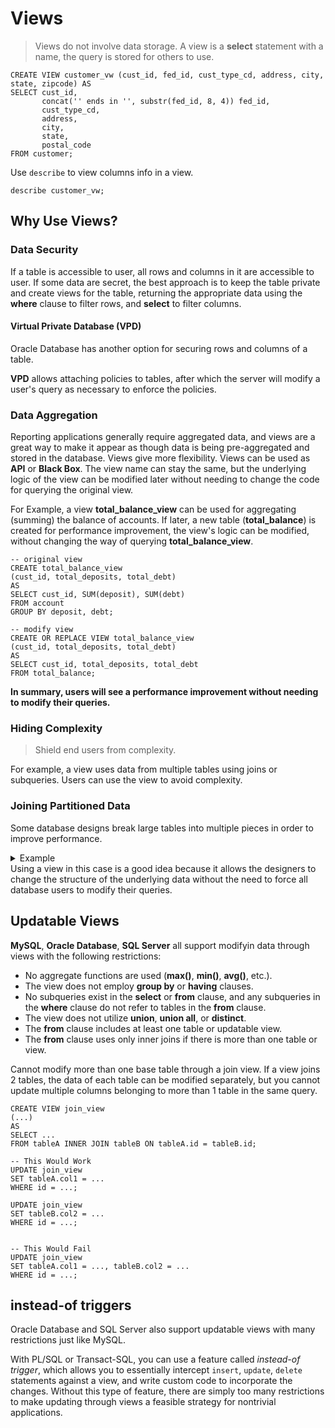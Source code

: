 # Views

> Views do not involve data storage. A view is a **select** statement with a name, the query is stored for others to use.

```mysql
CREATE VIEW customer_vw (cust_id, fed_id, cust_type_cd, address, city, state, zipcode) AS
SELECT cust_id,
       concat('' ends in '', substr(fed_id, 8, 4)) fed_id,
       cust_type_cd,
       address,
       city,
       state,
       postal_code
FROM customer;
```

Use `describe` to view columns info in a view.

```mysql
describe customer_vw;
```

## Why Use Views?

### Data Security

If a table is accessible to user, all rows and columns in it are accessible to user. If some data are secret, the best approach is to keep the table private and create views for the table, returning the appropriate data using the **where** clause to filter rows, and **select** to filter columns.

#### Virtual Private Database (VPD)

Oracle Database has another option for securing rows and columns of a table.

**VPD** allows attaching policies to tables, after which the server will modify a user's query as necessary to enforce the policies.

### Data Aggregation

Reporting applications generally require aggregated data, and views are a great way to make it appear as though data is being pre-aggregated and stored in the database.
Views give more flexibility. Views can be used as **API** or **Black Box**. The view name can stay the same, but the underlying logic of the view can be modified later without needing to change the code for querying the original view.

For Example, a view **total_balance_view** can be used for aggregating (summing) the balance of accounts. If later, a new table (**total_balance**) is created for performance improvement, the view's logic can be modified, without changing the way of querying **total_balance_view**.

```mysql
-- original view
CREATE total_balance_view
(cust_id, total_deposits, total_debt)
AS
SELECT cust_id, SUM(deposit), SUM(debt)
FROM account
GROUP BY deposit, debt;

-- modify view
CREATE OR REPLACE VIEW total_balance_view
(cust_id, total_deposits, total_debt)
AS
SELECT cust_id, total_deposits, total_debt
FROM total_balance;
```

**In summary, users will see a performance improvement without needing to modify their queries.**

### Hiding Complexity

> Shield end users from complexity.

For example, a view uses data from multiple tables using joins or subqueries. Users can use the view to avoid complexity.

### Joining Partitioned Data

Some database designs break large tables into multiple pieces in order to improve performance.

<details>
<summary>Example</summary>
For example, if the **transaction** table became large, the designers may decide to break it into two tables: **transaction_current**, which holds the latest six months’ of data, and **transaction_historic**, which holds all data up to six months ago. If a customer wants to see all the transactions for a particular account, you would need to query both tables. By creating a view that queries both tables and combines the results together (Using **UNION**), however, you can make it look like all transaction data is stored in a single table.
</details>
Using a view in this case is a good idea because it allows the designers to change the structure of the underlying data without the need to force all database users to modify their queries.

## Updatable Views

**MySQL**, **Oracle Database**, **SQL Server** all support modifyin data through views with the following restrictions:

- No aggregate functions are used (**max()**, **min()**, **avg()**, etc.).
- The view does not employ **group by** or **having** clauses.
- No subqueries exist in the **select** or **from** clause, and any subqueries in the **where** clause do not refer to tables in the **from** clause.
- The view does not utilize **union**, **union all**, or **distinct**.
- The **from** clause includes at least one table or updatable view.
- The **from** clause uses only inner joins if there is more than one table or view.

Cannot modify more than one base table through a join view. If a view joins 2 tables, the data of each table can be modified separately, but you cannot update multiple columns belonging to more than 1 table in the same query.

```mysql
CREATE VIEW join_view
(...)
AS
SELECT ...
FROM tableA INNER JOIN tableB ON tableA.id = tableB.id;

-- This Would Work
UPDATE join_view
SET tableA.col1 = ...
WHERE id = ...;

UPDATE join_view
SET tableB.col2 = ...
WHERE id = ...;


-- This Would Fail
UPDATE join_view
SET tableA.col1 = ..., tableB.col2 = ...
WHERE id = ...;
```

## instead-of triggers

Oracle Database and SQL Server also support updatable views with many restrictions just like MySQL.

With PL/SQL or Transact-SQL, you can use a feature called *instead-of trigger*, which allows you to essentially intercept `insert`, `update`, `delete` statements against a view, and write custom code to incorporate the changes. Without this type of feature, there are simply too many restrictions to make updating through views a feasible strategy for nontrivial applications.













